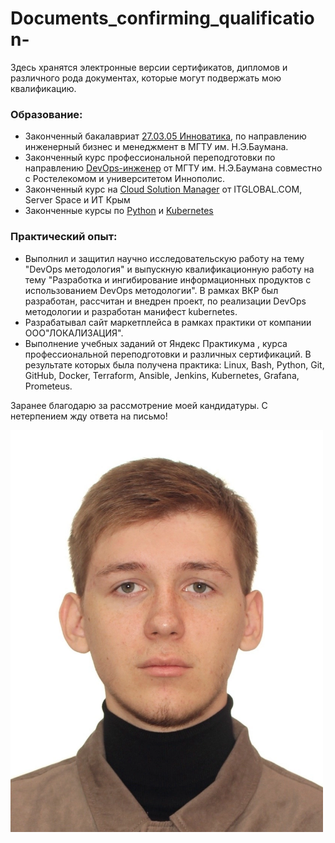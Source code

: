 # Documents_confirming_qualification-
Здесь хранятся электронные версии сертификатов, дипломов и различного рода документах, которые могут подвержать мою квалификацию. 


### Образование:
- Законченный бакалавриат [27.03.05 Инноватика](https://github.com/VladimirSemchishin/Documents_confirming_qualification-/blob/main/%D0%94%D0%B8%D0%BF%D0%BB%D0%BE%D0%BC%20%D0%B1%D0%B0%D0%BA%D0%B0%D0%BB%D0%B0%D0%B2%D1%80%D0%B0%20%D0%9C%D0%93%D0%A2%D0%A3%20%D0%B8%D0%BC.%20%D0%9D.%D0%AD.%D0%91%D0%B0%D1%83%D0%BC%D0%B0%D0%BD%D0%B0%20.pdf "Ссылка на Диплом"), по направлению инженерный бизнес и
менеджмент в МГТУ им. Н.Э.Баумана.
- Законченный курс профессиональной переподготовки по направлению
[DevOps-инженер](https://github.com/VladimirSemchishin/Documents_confirming_qualification-/blob/main/DevOps-%D0%B8%D0%BD%D0%B6%D0%B5%D0%BD%D0%B5%D1%80.pdf "Ссылка на соответствующий сертификат") от МГТУ им. Н.Э.Баумана совместно с Ростелекомом и университетом Иннополис.
- Законченный курс на [Cloud Solution Manager](https://github.com/VladimirSemchishin/Documents_confirming_qualification-/blob/main/%D0%9F%D0%BE%D0%B3%D1%80%D1%83%D0%B6%D0%B5%D0%BD%D0%B8%D0%B5%20%D0%B2%20%D0%BE%D0%B1%D0%BB%D0%B0%D1%87%D0%BD%D1%8B%D0%B5%20%D1%82%D0%B5%D1%85%D0%BD%D0%BE%D0%BB%D0%BE%D0%B3%D0%B8%D0%B8.pdf "Ссылка на соответствующий сертификат") от ITGLOBAL.COM, Server Space и ИТ Крым
- Законченные курсы по [Python](https://github.com/VladimirSemchishin/Documents_confirming_qualification-/blob/main/stepik-certificate-python.pdf "Ссылка на соответствующий сертификат") и [Kubernetes](https://github.com/VladimirSemchishin/Documents_confirming_qualification-/blob/main/stepik-certificate-kub.pdf "Ссылка на соответствующий сертификат")

### Практический опыт:
- Выполнил и защитил научно исследовательскую работу на тему "DevOps методология" и
выпускную квалификационную работу на тему "Разработка и ингибирование
информационных продуктов с использованием DevOps методологии". В рамках ВКР был
разработан, рассчитан и внедрен проект, по реализации DevOps методологии и разработан
манифест kubernetes.
- Разрабатывал сайт маркетплейса в рамках практики от компании ООО"ЛОКАЛИЗАЦИЯ".
- Выполнение учебных заданий от Яндекс Практикума , курса профессиональной
переподготовки и различных сертификаций. В результате которых была получена
практика: Linux, Bash, Python, Git, GitHub, Docker, Terraform, Ansible, Jenkins, Kubernetes,
Grafana, Prometeus.


Заранее благодарю за рассмотрение моей кандидатуры. С нетерпением жду ответа на
письмо!

<img src="https://github.com/VladimirSemchishin/Documents_confirming_qualification-/blob/main/fotografia_semchishin%20(1).png" width="500">
